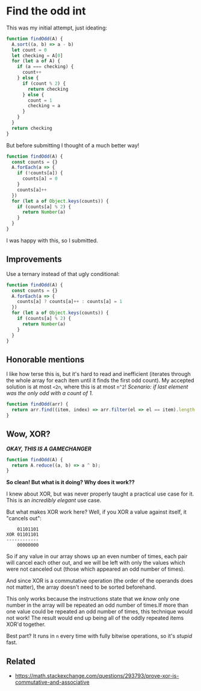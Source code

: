 # Find the odd int

This was my initial attempt, just ideating:
```js
function findOdd(A) {
  A.sort((a, b) => a - b)
  let count = 0
  let checking = A[0]
  for (let a of A) {
    if (a === checking) {
      count++
    } else {
      if (count % 2) {
        return checking
      } else {
        count = 1
        checking = a
      }
    }
  }
  return checking
}
```

But before submitting I thought of a much better way!
```js
function findOdd(A) {
  const counts = {}
  A.forEach(a => {
    if (!counts[a]) {
      counts[a] = 0
    }
    counts[a]++
  })
  for (let a of Object.keys(counts)) {
    if (counts[a] % 2) {
      return Number(a)
    }
  }
}
```

I was happy with this, so I submitted.

## Improvements

Use a ternary instead of that ugly conditional:
```js
function findOdd(A) {
  const counts = {}
  A.forEach(a => {
    counts[a] ? counts[a]++ : counts[a] = 1
  })
  for (let a of Object.keys(counts)) {
    if (counts[a] % 2) {
      return Number(a)
    }
  }
}
```

## Honorable mentions

I like how terse this is, but it's hard to read and inefficient (iterates through
the whole array for each item until it finds the first odd count). My accepted
solution is at most `<2n`, where this is at most `n^2`! *Scenario: if last element
was the only odd with a count of 1.*
```js
function findOdd(arr) {
  return arr.find((item, index) => arr.filter(el => el == item).length % 2)
}
```

## Wow, XOR?

***OKAY, THIS IS A GAMECHANGER***

```js
function findOdd(A) {
  return A.reduce((a, b) => a ^ b);
}
```

**So clean! But what is it doing? Why does it work??**

I knew about XOR, but was never properly taught a practical use case for it. This is an
*incredibly elegant* use case. 

But what makes XOR work here? Well, if you XOR a value against itself, it "cancels out":
```
    01101101
XOR 01101101
------------
    00000000
```

So if any value in our array shows up an even number of times, each pair will cancel
each other out, and we will be left with only the values which were not canceled
out (those which appeared an odd number of times).

And since XOR is a commutative operation (the order of the operands does not matter),
the array doesn't need to be sorted beforehand.

This only works because the instructions state that we *know* only one number in the array
will be repeated an odd number of times.If more than one value could be repeated an odd number
of times, this technique would not work! The result would end up being all of the oddly
repeated items XOR'd together.

Best part? It runs in `n` every time with fully bitwise operations, so it's *stupid* fast.


## Related
* https://math.stackexchange.com/questions/293793/prove-xor-is-commutative-and-associative